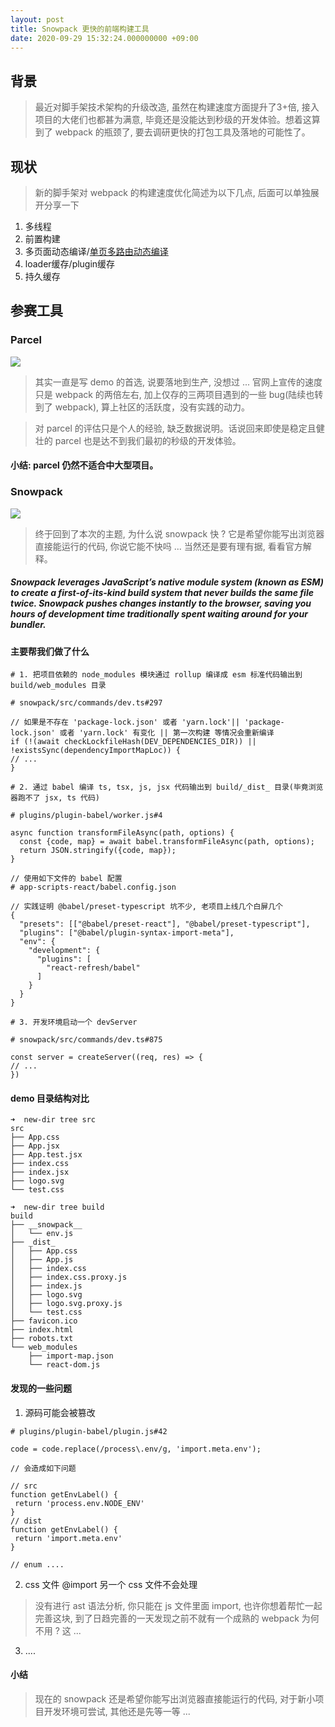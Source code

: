 ```yaml
---
layout: post
title: Snowpack 更快的前端构建工具
date: 2020-09-29 15:32:24.000000000 +09:00
---
```


## 背景
> 最近对脚手架技术架构的升级改造, 虽然在构建速度方面提升了3+倍, 接入项目的大佬们也都甚为满意, 毕竟还是没能达到秒级的开发体验。想着这算到了 webpack 的瓶颈了, 要去调研更快的打包工具及落地的可能性了。

## 现状
> 新的脚手架对 webpack 的构建速度优化简述为以下几点, 后面可以单独展开分享一下

1. 多线程
2. 前置构建
3. 多页面动态编译/[单页多路由动态编译](https://github.com/xiaoxiaojx/dynamic-routes-webpack-plugin)
4. loader缓存/plugin缓存
5. 持久缓存

## 参赛工具

### Parcel
![](https://p1-juejin.byteimg.com/tos-cn-i-k3u1fbpfcp/4aed5ca8aa1e4163b663888cf9bc9f68~tplv-k3u1fbpfcp-zoom-1.image)
> 其实一直是写 demo 的首选, 说要落地到生产, 没想过 ... 官网上宣传的速度只是 webpack 的两倍左右, 加上仅存的三两项目遇到的一些 bug(陆续也转到了 webpack), 算上社区的活跃度，没有实践的动力。 

> 对 parcel 的评估只是个人的经验, 缺乏数据说明。话说回来即使是稳定且健壮的 parcel 也是达不到我们最初的秒级的开发体验。

#### 小结: parcel 仍然不适合中大型项目。 

### Snowpack
![](https://p6-juejin.byteimg.com/tos-cn-i-k3u1fbpfcp/abec98eb1c554e328b807d9a3b684dd8~tplv-k3u1fbpfcp-zoom-1.image)
> 终于回到了本次的主题, 为什么说 snowpack 快 ? 它是希望你能写出浏览器直接能运行的代码, 你说它能不快吗 ... 当然还是要有理有据, 看看官方解释。

##### Snowpack leverages JavaScript’s native module system (known as ESM) to create a first-of-its-kind build system that never builds the same file twice. Snowpack pushes changes instantly to the browser, saving you hours of development time traditionally spent waiting around for your bundler.

#### 主要帮我们做了什么

```
# 1. 把项目依赖的 node_modules 模块通过 rollup 编译成 esm 标准代码输出到 
build/web_modules 目录

# snowpack/src/commands/dev.ts#297

// 如果是不存在 'package-lock.json' 或者 'yarn.lock'|| 'package-lock.json' 或者 'yarn.lock' 有变化 || 第一次构建 等情况会重新编译
if (!(await checkLockfileHash(DEV_DEPENDENCIES_DIR)) || !existsSync(dependencyImportMapLoc)) {
// ...
}

# 2. 通过 babel 编译 ts, tsx, js, jsx 代码输出到 build/_dist_ 目录(毕竟浏览器跑不了 jsx, ts 代码)

# plugins/plugin-babel/worker.js#4

async function transformFileAsync(path, options) {
  const {code, map} = await babel.transformFileAsync(path, options);
  return JSON.stringify({code, map});
}

// 使用如下文件的 babel 配置
# app-scripts-react/babel.config.json

// 实践证明 @babel/preset-typescript 坑不少, 老项目上线几个白屏几个
{
  "presets": [["@babel/preset-react"], "@babel/preset-typescript"],
  "plugins": ["@babel/plugin-syntax-import-meta"],
  "env": {
    "development": {
      "plugins": [
        "react-refresh/babel"
      ]
    }
  }
}

# 3. 开发环境启动一个 devServer

# snowpack/src/commands/dev.ts#875

const server = createServer((req, res) => {
// ...
})

```

#### demo 目录结构对比
```
➜  new-dir tree src
src
├── App.css
├── App.jsx
├── App.test.jsx
├── index.css
├── index.jsx
├── logo.svg
└── test.css

➜  new-dir tree build
build
├── __snowpack__
│   └── env.js
├── _dist_
│   ├── App.css
│   ├── App.js
│   ├── index.css
│   ├── index.css.proxy.js
│   ├── index.js
│   ├── logo.svg
│   ├── logo.svg.proxy.js
│   └── test.css
├── favicon.ico
├── index.html
├── robots.txt
└── web_modules
    ├── import-map.json
    └── react-dom.js
```

#### 发现的一些问题
1. 源码可能会被篡改

```
# plugins/plugin-babel/plugin.js#42

code = code.replace(/process\.env/g, 'import.meta.env');

// 会造成如下问题

// src
function getEnvLabel() {
 return 'process.env.NODE_ENV'
}
// dist
function getEnvLabel() {
 return 'import.meta.env'
}

// enum ....
```

2. css 文件 @import 另一个 css 文件不会处理
> 没有进行 ast 语法分析, 你只能在 js 文件里面 import, 也许你想着帮忙一起完善这块, 到了日趋完善的一天发现之前不就有一个成熟的 webpack 为何不用 ? 这 ...
3. ....

#### 小结
> 现在的 snowpack 还是希望你能写出浏览器直接能运行的代码, 对于新小项目开发环境可尝试, 其他还是先等一等 ...

